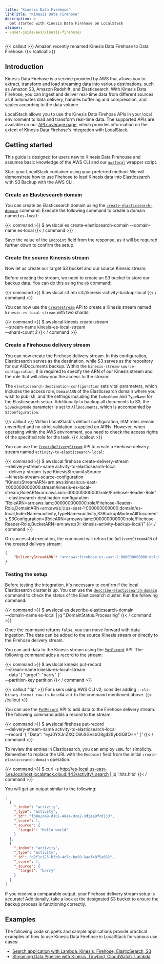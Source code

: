 ```yaml
---
title: "Kinesis Data Firehose"
linkTitle: "Kinesis Data Firehose"
description: >
  Get started with Kinesis Data Firehose on LocalStack
aliases:
- /user-guide/aws/kinesis-firehose/
---
```


{{< callout >}}
Amazon recently renamed Kinesis Data Firehose to Data Firehose.
{{< /callout >}}

## Introduction

Kinesis Data Firehose is a service provided by AWS that allows you to extract, transform and load streaming data into various destinations, such as Amazon S3, Amazon Redshift, and Elasticsearch.
With Kinesis Data Firehose, you can ingest and deliver real-time data from different sources as it automates data delivery, handles buffering and compression, and scales according to the data volume.

LocalStack allows you to use the Kinesis Data Firehose APIs in your local environment to load and transform real-time data.
The supported APIs are available on our [API coverage page](https://docs.localstack.cloud/references/coverage/coverage_firehose/), which provides information on the extent of Kinesis Data Firehose's integration with LocalStack.

## Getting started

This guide is designed for users new to Kinesis Data Firehouse and assumes basic knowledge of the AWS CLI and our [`awslocal`](https://github.com/localstack/awscli-local) wrapper script.

Start your LocalStack container using your preferred method.
We will demonstrate how to use Firehose to load Kinesis data into Elasticsearch with S3 Backup with the AWS CLI.

### Create an Elasticsearch domain

You can create an Elasticsearch domain using the [`create-elasticsearch-domain`](https://docs.aws.amazon.com/cli/latest/reference/es/create-elasticsearch-domain.html) command.
Execute the following command to create a domain named `es-local`:

{{< command >}}
$ awslocal es create-elasticsearch-domain --domain-name es-local
{{< / command >}}

Save the value of the `Endpoint` field from the response, as it will be required further down to confirm the setup.

### Create the source Kinensis stream

Now let us create our target S3 bucket and our source Kinesis stream:

Before creating the stream, we need to create an S3 bucket to store our backup data.
You can do this using the [`mb`](https://docs.aws.amazon.com/cli/latest/reference/s3/mb.html) command:

{{< command >}}
$ awslocal s3 mb s3://kinesis-activity-backup-local
{{< / command >}}

You can now use the [`CreateStream`](https://docs.aws.amazon.com/kinesis/latest/APIReference/API_CreateStream.html) API to create a Kinesis stream named `kinesis-es-local-stream` with two shards:

{{< command >}}
$ awslocal kinesis create-stream \
  --stream-name kinesis-es-local-stream \
  --shard-count 2
{{< / command >}}

### Create a Firehouse delivery stream

You can now create the Firehose delivery stream.
In this configuration, Elasticsearch serves as the destination, while S3 serves as the repository for our AllDocuments backup.
Within the `kinesis-stream-source-configuration`, it is required to specify the ARN of our Kinesis stream and the role that will allow you the access to the stream.

The `elasticsearch-destination-configuration` sets vital parameters, which includes the access role, `DomainARN` of the Elasticsearch domain where you wish to publish, and the settings including the `IndexName` and `TypeName` for the Elasticsearch setup.
Additionally to backup all documents to S3, the `S3BackupMode` parameter is set to `AllDocuments`, which is accompanied by `S3Configuration`.

{{< callout >}}
Within LocalStack's default configuration, IAM roles remain unverified and no strict validation is applied on ARNs.
However, when operating within the AWS environment, you need to check the access rights of the specified role for the task.
{{< /callout >}}

You can use the [`CreateDeliveryStream`](https://docs.aws.amazon.com/firehose/latest/APIReference/API_CreateDeliveryStream.html) API to create a Firehose delivery stream named `activity-to-elasticsearch-local`:

{{< command >}}
$ awslocal firehose create-delivery-stream \
  --delivery-stream-name activity-to-elasticsearch-local \
  --delivery-stream-type KinesisStreamAsSource \
  --kinesis-stream-source-configuration "KinesisStreamARN=arn:aws:kinesis:us-east-1:000000000000:stream/kinesis-es-local-stream,RoleARN=arn:aws:iam::000000000000:role/Firehose-Reader-Role" \
  --elasticsearch-destination-configuration "RoleARN=arn:aws:iam::000000000000:role/Firehose-Reader-Role,DomainARN=arn:aws:es:us-east-1:000000000000:domain/es-local,IndexName=activity,TypeName=activity,S3BackupMode=AllDocuments,S3Configuration={RoleARN=arn:aws:iam::000000000000:role/Firehose-Reader-Role,BucketARN=arn:aws:s3:::kinesis-activity-backup-local}"
{{< / command >}}

On successful execution, the command will return the `DeliveryStreamARN` of the created delivery stream:

```json
{
    "DeliveryStreamARN": "arn:aws:firehose:us-east-1:000000000000:deliverystream/activity-to-elasticsearch-local"
}
```

### Testing the setup

Before testing the integration, it's necessary to confirm if the local Elasticsearch cluster is up.
You can use the [`describe-elasticsearch-domain`](https://docs.aws.amazon.com/cli/latest/reference/es/describe-elasticsearch-domain.html) command to check the status of the Elasticsearch cluster.
Run the following command:

{{< command >}}
$ awslocal es describe-elasticsearch-domain \
  --domain-name es-local | jq ".DomainStatus.Processing"
{{< / command >}}

Once the command returns `false`, you can move forward with data ingestion.
The data can be added to the source Kinesis stream or directly to the Firehose delivery stream.

You can add data to the Kinesis stream using the [`PutRecord`](https://docs.aws.amazon.com/kinesis/latest/APIReference/API_PutRecord.html) API.
The following command adds a record to the stream:

{{< command >}}
$ awslocal kinesis put-record \
  --stream-name kinesis-es-local-stream \
  --data '{ "target": "barry" }' \
  --partition-key partition
{{< / command >}}

{{< callout "tip" >}}
For users using AWS CLI v2, consider adding `--cli-binary-format raw-in-base64-out` to the command mentioned above.
{{< /callout >}}

You can use the [`PutRecord`](https://docs.aws.amazon.com/firehose/latest/APIReference/API_PutRecord.html) API to add data to the Firehose delivery stream.
The following command adds a record to the stream:

{{< command >}}
$ awslocal firehose put-record \
  --delivery-stream-name activity-to-elasticsearch-local \
  --record '{ "Data": "eyJ0YXJnZXQiOiAiSGVsbG8gd29ybGQifQ==" }'
{{< / command >}}

To review the entries in Elasticsearch, you can employ `cURL` for simplicity.
Remember to replace the URL with the `Endpoint` field from the initial `create-elasticsearch-domain` operation.

{{< command >}}
$ curl -s http://es-local.us-east-1.es.localhost.localstack.cloud:443/activity/_search | jq '.hits.hits'
{{< / command >}}

You will get an output similar to the following:

```json
[
  {
    "_index": "activity",
    "_type": "activity",
    "_id": "f38e2c49-d101-46aa-9ce2-0d2ea8fcd133",
    "_score": 1,
    "_source": {
      "target": "Hello world"
    }
  },
  {
    "_index": "activity",
    "_type": "activity",
    "_id": "d2f1c125-b3b0-4c7c-ba90-8acf4075a682",
    "_score": 1,
    "_source": {
      "target": "barry"
    }
  }
]
```

If you receive a comparable output, your Firehose delivery stream setup is accurate!
Additionally, take a look at the designated S3 bucket to ensure the backup process is functioning correctly.

## Examples

The following code snippets and sample applications provide practical examples of how to use Kinesis Data Firehose in LocalStack for various use cases:

- [Search application with Lambda, Kinesis, Firehose, ElasticSearch, S3](https://github.com/localstack/sample-fuzzy-movie-search-lambda-kinesis-elasticsearch)
- [Streaming Data Pipeline with Kinesis, Tinybird, CloudWatch, Lambda](https://github.com/localstack/serverless-streaming-data-pipeline)
